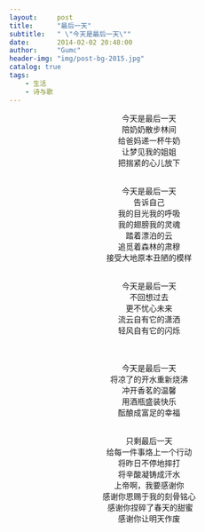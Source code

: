 ```yaml
---
layout:     post
title:      "最后一天"
subtitle:   " \"今天是最后一天­\""
date:       2014-02-02 20:48:00
author:     "Gumc"
header-img: "img/post-bg-2015.jpg"
catalog: true
tags:
    - 生活
    - 诗与歌
---
```


<center>
今天是最后一天­<br/>
陪奶奶散步林间­<br/>
给爸妈递一杯牛奶­<br/>
让梦见我的姐姐<br/>
把揣紧的心儿放下<br/>­<br/>

今天是最后一天­<br/>
告诉自己­<br/>
我的目光我的呼吸­<br/>
我的翅膀我的灵魂­<br/>
踏着漂泊的云­<br/>
追觅着森林的肃穆­<br/>
接受大地原本丑陋的模样<br/>­<br/>

今天是最后一天­<br/>
不回想过去­<br/>
更不忧心未来­<br/>
流云自有它的潇洒­<br/>
轻风自有它的闪烁<br/>­<br/>­

今天是最后一天­<br/>
将凉了的开水重新烧沸­<br/>
冲开香茗的温馨­<br/>
用酒瓶盛装快乐­<br/>
酝酿成富足的幸福<br/>­<br/>

只剩最后一天­<br/>
给每一件事烙上一个行动­<br/>
将昨日不停地摔打­<br/>
将辛酸凝铸成汗水­<br/>
上帝啊，我要感谢你­<br/>
感谢你恩赐于我的刻骨铭心<br/>­
感谢你捏碎了春天的甜蜜­<br/>
感谢你让明天作废­<br/></center>